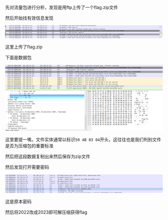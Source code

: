先对流量包进行分析，发现是用ftp上传了一个flag.zip文件

然后开始找有效信息发现

![image-20231210230943131](./assets/image-20231210230943131.png)

这里上传了flag.zip

下面是数据包

![image-20231210231011594](./assets/image-20231210231011594.png)

这里要提一嘴，文件实体通常以标识`50 4B 03 04`开头，这往往也是我们判别文件是否为压缩包的重要标准

然后把这段数据复制出来然后保存为zip文件

然后发现打开需要密码

![image-20231210231156310](./assets/image-20231210231156310.png)

这是原本密码

然后将2022改成2023即可解压缩获得flag


